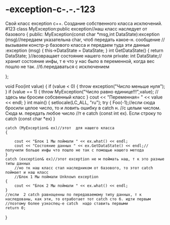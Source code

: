 # -exception-c-.-.-123
Свой класс exception c++. Создание собственного класса исключений.  #123
class MyException:public exception//наш класс наследует от базового
{
public:
	MyException(const char *msg,int DataState):exception (msg)//передаем указательна char, чтоб передать какое-н. сообщение
		//вызываем констр-р базового класса и передаем туда эти данные :exception (msg)
	{
		this->DataState = DataState;
	}
	int GetDataState() { return DataState; }//возвращает состояние нашего поля
private:
	int DataState;//хранит состояние инфы, т е что у нас было в переменной, когда вес пошло не так.
	//б.передаваться с исключением

};

void Foo(int value)
{
	if (value < 0)
	{
		throw exception("Число меньше нуля");
	}
	if (value == 1)
	{
		throw MyException("Число равно единице!!!",value); //здесь мы бросим собсвенный класс
	}
	cout << "Переменная= " << value << endl;
}
int main()
{
	setlocale(LC_ALL, "ru");
	try
	{
		Foo(-1);//если сюда бросили целое число, то и ловить ошибку в catch н.
		//с целым числом. Сюда м. передать любое число
		//т е catch (const int ex). Если строку то catch (const char *ex)
	}
	
	catch (MyException& ex)//этот  для нашего класса
	{

		cout << "Блок 1 Мы поймали " << ex.what() << endl;
		cout << "Состояние данных " << ex.GetDataState() << endl;//получили больше инфы что пошло не так с помощью нашего метода
	}
	catch (exception& ex)//этот exception не м поймать наш, т к это разные типы данных
		//но тк наш класс стал наследником от базового, то этот catch поймает и наш класс
		//Блок 1 Мы поймали Unknown exception
	{
		cout << "Блок 2 Мы поймали " << ex.what() << endl;
	}
	//если  2 catch равноценны по передаваемому типу данных, т к наследованы, как эти, то отработает тот catch сто б. идти первым 
	//поэтому более узкоспец-е catch  надо ставить первыми
	return 0;
}
